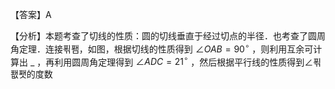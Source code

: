 【答案】A

【分析】本题考查了切线的性质：圆的切线垂直于经过切点的半径．也考查了圆周角定理．连接푂퐴，如图，根据切线的性质得到 $\angle O A B = 9 0 ^ { \circ }$ ，则利用互余可计算出 $\_$ ，再利用圆周角定理得到 $\angle A D C = 2 1 ^ { \circ }$ ，然后根据平行线的性质得到∠푂퐶퐷的度数
